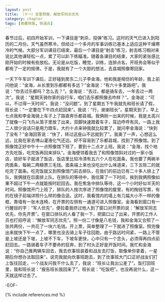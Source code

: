 ```yaml
---
layout: post
title: （十一）百里照像，解放军同志优先
category: chapter
tags: [青藏铁路, 铁道兵]
---
```


春节过后，初四开始军训，一下课目是“刺杀，投弹”练习。这时的天气已进入到阳历的二月份。天气虽然寒冷，但经过一个多月的军事训练已基本上适应这种干燥寒冷的气候。大部分军训课目已结束，最后一个课目是“射击”练习，射击练习相对来说比其他课轻松一点，累了可以趴下练瞄准。随着各课目的结束，大家的紧张感比刚开始的时候有些放松。无论是从吃饭，睡觉，训练，连排点名，开班务会等似乎都有了一定的规律。于是，我就有了一个大胆的想法，去县城照像寄回家。

一天下午军训下课后，正好碰到房东二儿子李金海，他和我是相仿的年龄，我上前问他说：“金海，从长里到乐都都有多远？”金海说：“有六十多里路吧”。我说：“你去过乐都吗？怎么去？”。金海说：“去过，都是骑车去，一年去过一两次”。我说：“星期天骑你家的自行车，咱们去乐都照像去咋样？”。金海说：“可以，不过得一天时间”。我说：“没问题”。到了星期五下午我就先和班长请了假，班长说：“一定要在下午四点赶回来”。我说：“行，谢谢班长”。星期天到了，早上七点我和李金海骑上车子上了路直奔乐都县城。我俩刚一出来的时候，我是太高兴了就像一只飞鸟从笼子里放了出来，双脚快速蹬着车子，耳边呼呼有风，一路上我二人很少说话只是用力蹬车，大约十点来钟我就比较累了，就问李金海说：“快到了没有？”金海回答说：“快了，转过这座山不远就到了”。我奥了一声，心想这么远，比我在家去博山灌液化气还远。好不容易到了乐都县城，找到了照像馆。到了照像馆正好中午十一点照像馆下班了，要到十二点才上班。我说：“金海，找个地方先吃饭，吃完饭再回来排队”。金海便领着我去了和照像馆斜对过的一家小饭店，锁好车子就进了饭店，饭店里比较冷清有五六个人在吃面条，我也要了两碗半肉面条，每碗二两粮票三毛钱。面条端上来也没吃出什么味道来，三下五除二的就吃完了面条。吃完饭就又到照像馆门前去排队，在我们的前边已有二十多人排上了队，我俩就在后面排上队。在排队的等待中，我估算了一下时间，挨到我俩照像如果不超过下午一点就能按时赶回去。我在焦急中排队等待，这一个小时好似半天的时间。照像馆开门上班了，排队的人按次序进了照像馆的屋里，有的掏钱写票，有的在镜子前端详照什么样的像合适。这时，我看馆内的墙上有几幅大小不一样的像框，靠墙有一张木连椅，在开票的左侧有一通道可进入照像室。金海看到窗口有一行醒目的字：“军人优先”，便拉着我挤过他人到了窗口对开票的说：“解放军同志优先，你先开票”。在窗口排队的人看了我一下，把窗口让了出来，开票的工作人员也打招呼说：“解放军同志优先”。照一份二寸像是八毛钱，我和金海又合照了一张共两份，一共花了一块六毛钱。开上票，简单整理了一下就进了照像室。照完像出来就快下午一点了，哪里也没去骑上车子往回跑，由于路远时间紧，一路上不管是上坡还是下坡，上坡不下车，下坡车更快，心中只有一个念头，必须得再四点前赶回去。一路骑着车子不要命的狂奔，到了村头正好是开饭时间。我忙和金海说：“你自己推两辆车回去，我去炊事班装着和战友去打饭，取像单你拿着，一星期后你想办法取回来”。说完我就向炊事班跑去，到了炊事班大门口正好战友们打上饭往回走，一个战友问我干什么去了，我说：“班长让我出公差了”。饭打回班里，我和班长说：“报告班长我回来了”。班长说：“吃饭吧”。也没再说什么，这一天就这样过去了。

-EOF-

{% include references.md %}
